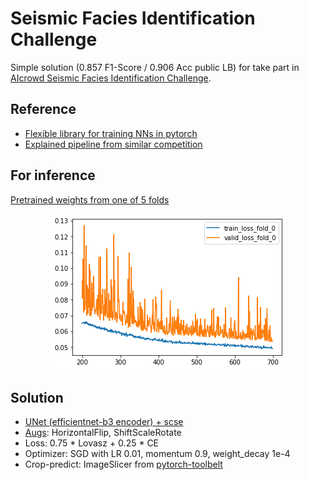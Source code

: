 # Seismic Facies Identification Challenge

Simple solution (0.857 F1-Score / 0.906 Acc public LB) for take part in [AIcrowd Seismic Facies Identification Challenge](https://www.aicrowd.com/challenges/seismic-facies-identification-challenge/leaderboards).

## Reference
* [Flexible library for training NNs in pytorch](https://github.com/lRomul/argus)
* [Explained pipeline from similar competition](https://github.com/avalur/ml_trainings_spbu/tree/master/08.boosters.classification)

## For inference

[Pretrained weights from one of 5 folds](https://drive.google.com/file/d/1LxUT69za4qnA-BCzr6t0lSYrt1VR9RUQ)

<div align="center">
  <img src='docs/imgs/0.png' />
</div>

## Solution
* [UNet (efficientnet-b3 encoder) + scse](https://github.com/qubvel/segmentation_models.pytorch)
* [Augs](https://github.com/albumentations-team/albumentations): HorizontalFlip, ShiftScaleRotate
* Loss: 0.75 * Lovasz + 0.25 * CE
* Optimizer: SGD with LR 0.01, momentum 0.9, weight_decay 1e-4
* Crop-predict: ImageSlicer from [pytorch-toolbelt](https://github.com/BloodAxe/pytorch-toolbelt)